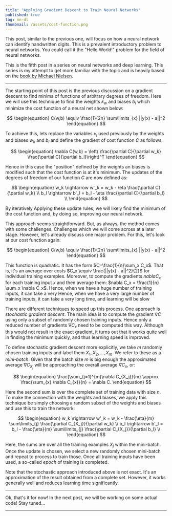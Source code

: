 ```yaml
---
title: "Applying Gradient Descent to Train Neural Networks"
published: true
tag: nn-dl
thumbnail: /assets/cost-function.png
---
```


This post, similar to the previous one, will focus on how a neural network can
identify handwritten digits. This is a prevalent introductory
problem to neural networks. You could call it the "Hello World!" problem for the
field of neural networks.

This is the fifth post in a series on neural networks and deep learning. This
series is my attempt to get more familiar with the topic and is heavily based on
the [book by Michael Nielsen](http://neuralnetworksanddeeplearning.com/).

<hr>

The starting point of this post is the previous discussion on a gradient descent
to find minima of functions of arbitrary degrees of freedom. Here we will use
this technique to find the weights $k_w$ and biases $b_l$ which minimize the
cost function of a neural net shown below:

$$ \begin{equation}
 C(w,b) \equiv \frac{1}{2n} \sum\limits_{x} ||y(x) - a||^2
\end{equation} $$

To achieve this, lets replace the variables $v_j$ used previously by the weights
and biases $w_k$ and $b_l$ and define the gradient of cost function $C$ as follows:

$$ \begin{equation}
 \nabla C(w,b) = \left( \frac{\partial C}{\partial w_k} \frac{\partial C}{\partial b_l}\right)^T
\end{equation} $$

Hence in this case the "position" defined by the weights an biases is modified
such that the cost function is at it's minimum. The updates of the degrees of
freedom of our function $C$ are now defined as:

$$ \begin{equation}
w_k \rightarrow w'_k = w_k - \eta \frac{\partial C}{\partial w_k} \\
b_l \rightarrow b'_l = b_l - \eta \frac{\partial C}{\partial b_l} \\
\end{equation} $$

By iteratively Applying these update rules, we will likely find the minimum of
the cost function and, by doing so, improving our neural network.

This approach seems straightforward. But, as always, the method comes with some
challenges. Challenges which we will come across at a later stage. However,
let's already discuss one major problem. For this, let's look at our cost
function again:

$$ \begin{equation}
 C(w,b) \equiv \frac{1}{2n} \sum\limits_{x} ||y(x) - a||^2
\end{equation} $$

This function is quadratic. It has the form $C=\frac{1}{n}\sum_x C_x$. That is,
it's an average over costs $C_x \equiv \frac{||y(x) - a||^2}{2}$ for individual
training examples. Moreover, to compute the gradients $nabla C_x$ for
each training input $x$ and then average them: $nabla C_x = \frac{1}{n} \sum_x
\nabla C_x$. Hence, when we have a huge number of training inputs, it can
take a very Hence, when we have a very large number of training inputs, it
can take a very long time, and learning will be slow

There are different techniques to speed up this process. One approach is
*stochastic gradient descent*. The main idea is to compute the gradient $\nabla
C$ using only a subset of randomly chosen training inputs. Hence only a reduced
number of gradients $\nabla C_x$ need to be computed this way. Although this
would not result in the exact gradient, it turns out that it works quite well in
finding the minimum quickly, and thus learning speed is improved.

To define stochastic gradient descent more explicitly, we take $m$ randomly
chosen training inputs and label them $X_1, X_2,...,X_m$. We refer to these as a
*mini-batch*. Given that the batch size $m$ is big enough the approximated
average $\nabla C_{X_j}$ will be approaching the overall average $\nabla C_{x}$,
or:

$$ \begin{equation}  \frac{\sum_{j=1}^{m}\nabla C_{X_j}}{m} \approx
\frac{\sum_{x} \nabla C_{x}}{n} = \nabla C. \end{equation} $$

Here the second sum is over the complete set of training data with size $n$. To
make the connection with the weights and biases, we apply this technique be
simply choosing a random subset of the weights and biases and use this to train
the network:

$$ \begin{equation}
w_k \rightarrow w'_k = w_k - \frac{\eta}{m} \sum\limits_{j} \frac{\partial C_{X_j}}{\partial w_k} \\
b_l \rightarrow b'_l = b_l - \frac{\eta}{m} \sum\limits_{j} \frac{\partial C_{X_j}}{\partial b_l} \\
\end{equation} $$

Here, the sums are over all the training examples $X_j$ within the mini-batch.
Once the update is chosen, we select a new randomly chosen mini-batch and repeat
to process to train those. Once all training inputs have been used, a so-called
*epoch* of training is completed.

Note that the stochastic approach introduced above is not exact. It's an approximation of
the result obtained from a complete set. However, it works generally well and reduces
learning time significantly.

<hr>

Ok, that's it for now! In the next post, we will be working on some actual code! Stay tuned...

<hr>
